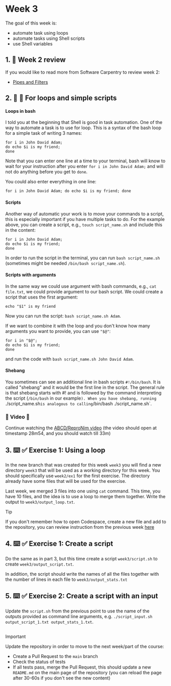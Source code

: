 <!--
  <<< Author notes: Step 3 >>>
  Start this step by acknowledging the previous step.
  Define terms and link to docs.github.com.
  TBD-step-3-notes.
-->

# Week 3

The goal of this week is:
- automate task using loops
- automate tasks using Shell scripts
- use Shell variables

## 1. :book: Week 2 review
If you would like to read more from Software Carpentry to review week 2:
- [Pipes and Filters](https://swcarpentry.github.io/shell-novice/04-pipefilter.html)


## 2. :book: :eyes: For loops and simple scripts

#### Loops in bash 
I told you at the beginning that Shell is good in task automation. One of the way to automate a task is to use for loop. This is a syntax of the bash loop for a simple task of writing 3 names:
```
for i in John David Adam;
do echo $i is my friend;
done
```
Note that you can enter one line at a time to your terminal, bash will know to wait for your instruction after you enter `for i in John David Adam;` and will not do anything before you get to `done`.

You could also enter everything in one line:
```
for i in John David Adam; do echo $i is my friend; done
```

#### Scripts
Another way of automatic your work is to move your commands to a script, this is especially important if you have multiple tasks to do. For the example above, you can create a script, e.g., `touch script_name.sh` and include this in the content:
```
for i in John David Adam;
do echo $i is my friend;
done
```
In order to run the script in the terminal, you can run `bash script_name.sh` (sometimes might be needed `/bin/bash script_name.sh`).

#### Scripts with arguments
In the same way we could use argument with bash commands, e.g., `cat file.txt`, we could provide argument to our bash script. We could create a script that uses the first argument:
```
echo "$1" is my friend
```
Now you can run the script: `bash script_name.sh Adam`.

If we want to combine it with the loop and you don't know how many arguments you want to provide, you can use `"$@"`:
```
for i in "$@";
do echo $i is my friend;
done
```
and run the code with `bash script_name.sh John David Adam`.

#### Shebang
You sometimes can see an additional line in bash scripts `#!/bin/bash`.
It is called "shebang" and it would be the first line in the script. 
The general rule is that shebang starts with #! and is followed by the command interpreting the script (`/bin/bash` in our example`).
When you have shebang, running `./script_name.sh` is analogous to calling `/bin/bash ./script_name.sh`.


### :eyes: **Video** :eyes:
Continue watching the [ABCD/ReproNim video](https://youtu.be/SyKmry47SsY?si=LBNjhN1olIAgDoEk&t=1734) (the video should open at timestamp 28m54, and you should watch till 33m)

## 3. :keyboard: :white_check_mark: Exercise 1: Using a loop

In the new branch that was created for this week `week3` you will find a new directory `week3` that will be used as a working directory for this week. You should specifically use `week2/ex1` for the first exercise. The directory already have some files that will be used for the exercise.

Last week, we merged 3 files into one using `cat` command. This time, you have 10 files, and the idea is to use a loop to merge them together. Write the output to  `week3/output_loop.txt`.

> [!TIP]
> If you don't remember how to open Codespace, create a new file and add to the repository, you can review instruction from the previous week [here](./week1/Readme.md)

## 4. :keyboard: :white_check_mark: Exercise 1: Create a script

Do the same as in part 3, but this time create a script `week3/script.sh` to create `week3/output_script.txt`.

In addition, the script should write the names of all the files together with the number of lines in each file to `week3/output_stats.txt`

## 5. :keyboard: :white_check_mark: Exercise 2: Create a script with an input

Update the `script.sh` from the previous point to use the name of the outputs provided as command line arguments, e.g. `./script_input.sh output_script_1.txt output_stats_1.txt`. 

##

> [!IMPORTANT]
> Update the repository in  order to move to the next week/part of the course:
>  - Create a Pull Request to the `main` branch
>  - Check the status of tests
>  - If all tests pass, merge the Pull Request, this should update a new `README.md` on the main page of the repository (you can reload the page after 30-60s if you don't see the new content)
